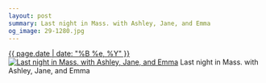 ```yaml
---
layout: post
summary: Last night in Mass. with Ashley, Jane, and Emma
og_image: 29-1280.jpg
---
```


<p>
  <time><a href="/29">{{ page.date | date: "%B %e, %Y" }}</a></time>
  <a href="/29"><img src="{{ site.assets_url }}/29-640.jpg" srcset="{{ site.assets_url }}/29-1280.jpg 1280w, {{ site.assets_url }}/29-960.jpg 960w, {{ site.assets_url }}/29-640.jpg 640w, {{ site.assets_url }}/29-320.jpg 320w" sizes="(min-width: 700px) 50vw, calc(100vw - 2rem)" alt="Last night in Mass. with Ashley, Jane, and Emma" /></a>
  <span>Last night in Mass. with Ashley, Jane, and Emma</span>
</p>
